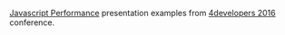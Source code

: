  [Javascript Performance](http://slides.com/pkabacinski/jsperformance/live#/) presentation examples from [4developers 2016](http://2016.4developers.org.pl/en/) conference.
